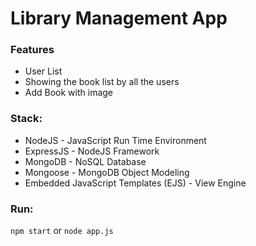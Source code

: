 # Library Management App

### Features
  - User List
  - Showing the book list by all the users
  - Add Book with image
### Stack:
  - NodeJS - JavaScript Run Time Environment
  - ExpressJS - NodeJS Framework
  - MongoDB - NoSQL Database
  - Mongoose - MongoDB Object Modeling
  - Embedded JavaScript Templates (EJS) - View Engine
### Run:
`npm start`
or
`node app.js`